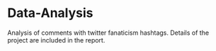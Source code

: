 # Data-Analysis
Analysis of comments with twitter fanaticism hashtags.
Details of the project are included in the report.
